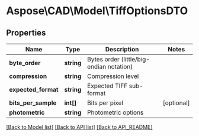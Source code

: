 # Aspose\CAD\Model\TiffOptionsDTO

## Properties
Name | Type | Description | Notes
------------ | ------------- | ------------- | -------------
**byte_order** | **string** | Bytes order (little/big-endian notation) | 
**compression** | **string** | Compression level | 
**expected_format** | **string** | Expected TIFF sub-format | 
**bits_per_sample** | **int[]** | Bits per pixel | [optional] 
**photometric** | **string** | Photometric options | 

[[Back to Model list]](API_README.md#documentation-for-models) [[Back to API list]](API_README.md#documentation-for-api-endpoints) [[Back to API_README]](API_README.md)

